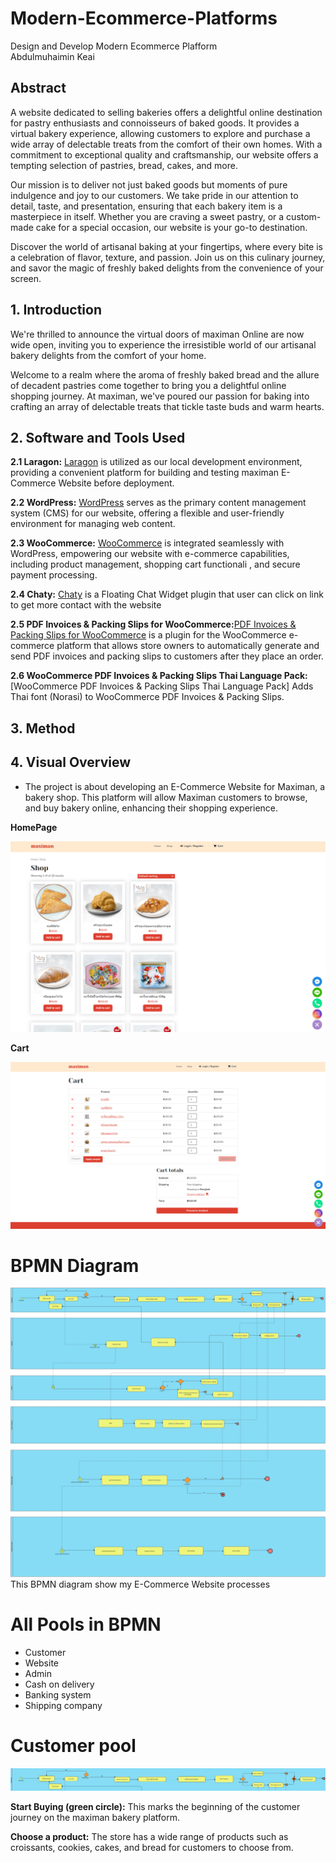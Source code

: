  # Modern-Ecommerce-Platforms
Design and Develop Modern Ecommerce Plafform </br>
Abdulmuhaimin Keai

## Abstract
A website dedicated to selling bakeries offers a delightful online destination for pastry enthusiasts and connoisseurs of baked goods. It provides a virtual bakery experience, allowing customers to explore and purchase a wide array of delectable treats from the comfort of their own homes. With a commitment to exceptional quality and craftsmanship, our website offers a tempting selection of pastries, bread, cakes, and more.

Our mission is to deliver not just baked goods but moments of pure indulgence and joy to our customers. We take pride in our attention to detail, taste, and presentation, ensuring that each bakery item is a masterpiece in itself. Whether you are craving a sweet pastry, or a custom-made cake for a special occasion, our website is your go-to destination.

Discover the world of artisanal baking at your fingertips, where every bite is a celebration of flavor, texture, and passion. Join us on this culinary journey, and savor the magic of freshly baked delights from the convenience of your screen.

## 1. Introduction
We're thrilled to announce the virtual doors of maximan Online are now wide open, inviting you to experience the irresistible world of our artisanal bakery delights from the comfort of your home.

Welcome to a realm where the aroma of freshly baked bread and the allure of decadent pastries come together to bring you a delightful online shopping journey. At maximan, we've poured our passion for baking into crafting an array of delectable treats that tickle taste buds and warm hearts.

## 2. Software and Tools Used
**2.1 Laragon:** [Laragon](https://laragon.org/why-laragon/) is utilized as our local development environment, providing a convenient platform for building and testing maximan E-Commerce Website before deployment.

**2.2 WordPress:** [WordPress](https://th.wordpress.org/) serves as the primary content management system (CMS) for our website, offering a flexible and user-friendly environment for managing web content.

**2.3 WooCommerce:** [WooCommerce](https://woocommerce.com/) is integrated seamlessly with WordPress, empowering our website with e-commerce capabilities, including product management, shopping cart functionali , and secure payment processing.

**2.4 Chaty:** [Chaty](https://wordpress.org/plugins/chaty/") is a Floating Chat Widget plugin that user can click on link to get more contact with the website

**2.5 PDF Invoices & Packing Slips for WooCommerce:**[PDF Invoices & Packing Slips for WooCommerce](https://wordpress.org/plugins/woocommerce-pdf-invoices-packing-slips/) is a plugin for the WooCommerce e-commerce platform that allows store owners to automatically generate and send PDF invoices and packing slips to customers after they place an order.

**2.6 WooCommerce PDF Invoices & Packing Slips Thai Language Pack:**[WooCommerce PDF Invoices & Packing Slips Thai Language Pack] Adds Thai font (Norasi) to WooCommerce PDF Invoices & Packing Slips.

## 3. Method

## 4. Visual Overview
- The project is about developing an E-Commerce Website for Maximan, a bakery shop. 
This platform will allow Maximan customers to browse, and buy bakery online, enhancing their shopping experience.

**HomePage**

![homepage one](img/shop.png) 

**Cart**

![homepage two](img/cart.png)

# BPMN Diagram
![Digram img](img/m.jpg)
This BPMN diagram show my E-Commerce Website processes 

# All Pools in BPMN
- Customer
- Website
- Admin
- Cash on delivery
- Banking system
- Shipping company

# Customer pool
 
 ![pool customer](img/customer1.png)

**Start Buying (green circle):** This marks the beginning of the customer journey on the maximan bakery platform.

**Choose a product:** The store has a wide range of products such as croissants, cookies, cakes, and bread for customers to choose from.
